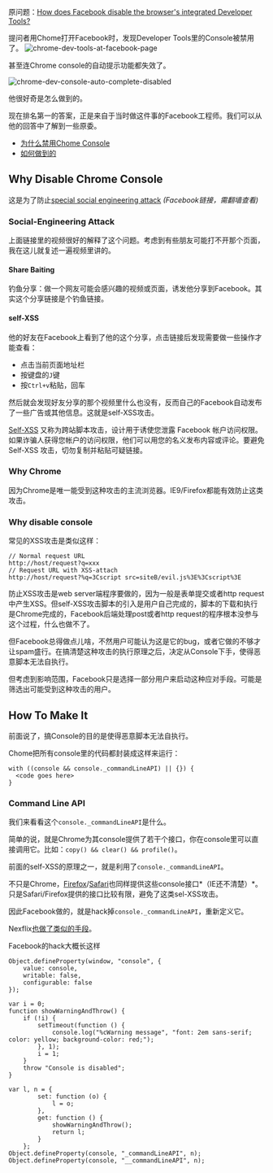 原问题：[How does Facebook disable the browser's integrated Developer Tools?](http://stackoverflow.com/questions/21692646/how-does-facebook-disable-the-browsers-integrated-developer-tools)

提问者用Chome打开Facebook时，发现Developer Tools里的Console被禁用了。
![chrome-dev-tools-at-facebook-page](http://i.stack.imgur.com/Wiatp.png)

甚至连Chrome console的自动提示功能都失效了。

![chrome-dev-console-auto-complete-disabled](http://i.stack.imgur.com/j0Zmx.png)

他很好奇是怎么做到的。

现在排名第一的答案，正是来自于当时做这件事的Facebook工程师。我们可以从他的回答中了解到一些原委。

* [为什么禁用Chome Console](#why-disable-chrome-console)
* [如何做到的](#how-to-make-it)

## Why Disable Chrome Console
这是为了防止[special social engineering attack](https://www.facebook.com/photo.php?v=956977232793) _(Facebook链接，需翻墙查看)_

### Social-Engineering Attack
上面链接里的视频很好的解释了这个问题。考虑到有些朋友可能打不开那个页面，我在这儿就复述一遍视频里讲的。

#### Share Baiting
钓鱼分享：做一个网友可能会感兴趣的视频或页面，诱发他分享到Facebook。其实这个分享链接是个钓鱼链接。
#### self-XSS
他的好友在Facebook上看到了他的这个分享，点击链接后发现需要做一些操作才能查看：

* 点击当前页面地址栏
* 按键盘的`J`键
* 按`Ctrl+v`粘贴，回车

然后就会发现好友分享的那个视频里什么也没有，反而自己的Facebook自动发布了一些广告或其他信息。这就是self-XSS攻击。

[Self-XSS](https://www.facebook.com/help/246962205475854) 又称为跨站脚本攻击，设计用于诱使您泄露 Facebook 帐户访问权限。如果诈骗人获得您帐户的访问权限，他们可以用您的名义发布内容或评论。要避免 Self-XSS 攻击，切勿复制并粘贴可疑链接。

### Why Chrome
因为Chrome是唯一能受到这种攻击的主流浏览器。IE9/Firefox都能有效防止这类攻击。

### Why disable console
常见的XSS攻击是类似这样：
```
// Normal request URL
http://host/request?q=xxx
// Request URL with XSS-attach
http://host/request?%q=3Cscript src=siteB/evil.js%3E%3Cscript%3E
```

防止XSS攻击是web server端程序要做的，因为一般是表单提交或者http request中产生XSS。但self-XSS攻击脚本的引入是用户自己完成的，脚本的下载和执行是Chrome完成的，Facebook后端处理post或者http request的程序根本没参与这个过程，什么也做不了。

但Facebook总得做点儿啥，不然用户可能认为这是它的bug，或者它做的不够才让spam盛行。在搞清楚这种攻击的执行原理之后，决定从Console下手，使得恶意脚本无法自执行。

但考虑到影响范围，Facebook只是选择一部分用户来启动这种应对手段。可能是筛选出可能受到这种攻击的用户。

## How To Make It
前面说了，搞Console的目的是使得恶意脚本无法自执行。

Chome把所有console里的代码都封装成这样来运行：
```
with ((console && console._commandLineAPI) || {}) {
  <code goes here>
}
```

### Command Line API
我们来看看这个`console._commandLineAPI`是什么。

简单的说，就是Chrome为其console提供了若干个接口，你在console里可以直接调用它。比如：`copy() && clear() && profile()`。

前面的self-XSS的原理之一，就是利用了`console._commandLineAPI`。

不只是Chrome，[Firefox](http://code.google.com/p/fbug/source/browse/branches/firebug1.7/content/firebug/commandLine.js?r=8810#1169)/[Safari](http://opensource.apple.com/source/WebCore/WebCore-7533.18.1/inspector/InjectedScriptHost.cpp)也同样提供这些console接口*（IE还不清楚）*。只是Safari/Firefox提供的接口比较有限，避免了这类sel-XSS攻击。

因此Facebook做的，就是hack掉`console._commandLineAPI`，重新定义它。

Nexflix[也做了类似的手段](http://stackoverflow.com/a/22216648/1295057)。

Facebook的hack大概长这样
```
Object.defineProperty(window, "console", {
    value: console,
    writable: false,
    configurable: false
});

var i = 0;
function showWarningAndThrow() {
    if (!i) {
        setTimeout(function () {
            console.log("%cWarning message", "font: 2em sans-serif; color: yellow; background-color: red;");
        }, 1);
        i = 1;
    }
    throw "Console is disabled";
}

var l, n = {
        set: function (o) {
            l = o;
        },
        get: function () {
            showWarningAndThrow();
            return l;
        }
    };
Object.defineProperty(console, "_commandLineAPI", n);
Object.defineProperty(console, "__commandLineAPI", n);
```